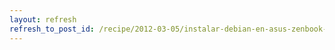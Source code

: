 ```yaml
---
layout: refresh
refresh_to_post_id: /recipe/2012-03-05/instalar-debian-en-asus-zenbook-ux31e.html
---
```

